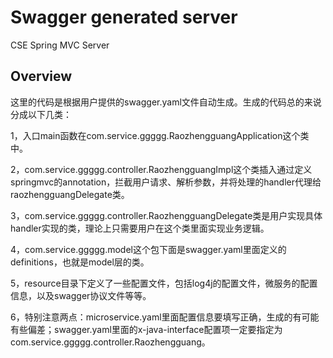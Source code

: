 # Swagger generated server

CSE Spring MVC Server


## Overview
这里的代码是根据用户提供的swagger.yaml文件自动生成。生成的代码总的来说分成以下几类：

1，入口main函数在com.service.ggggg.RaozhengguangApplication这个类中。

2，com.service.ggggg.controller.RaozhengguangImpl这个类插入通过定义springmvc的annotation，拦截用户请求、解析参数，并将处理的handler代理给raozhengguangDelegate类。

3，com.service.ggggg.controller.RaozhengguangDelegate类是用户实现具体handler实现的类，理论上只需要用户在这个类里面实现业务逻辑。

4，com.service.ggggg.model这个包下面是swagger.yaml里面定义的definitions，也就是model层的类。

5，resource目录下定义了一些配置文件，包括log4j的配置文件，微服务的配置信息，以及swagger协议文件等等。

6，特别注意两点：microservice.yaml里面配置信息要填写正确，生成的有可能有些偏差；swagger.yaml里面的x-java-interface配置项一定要指定为com.service.ggggg.controller.Raozhengguang。
